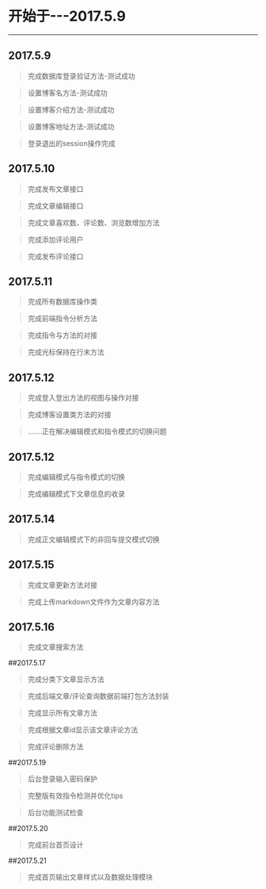# 开始于---2017.5.9
---
## 2017.5.9
>完成数据库登录验证方法-测试成功

>设置博客名方法-测试成功

>设置博客介绍方法-测试成功

>设置博客地址方法-测试成功

>登录退出的session操作完成

## 2017.5.10

>完成发布文章接口

>完成文章编辑接口

>完成文章喜欢数、评论数、浏览数增加方法

>完成添加评论用户

>完成发布评论接口

## 2017.5.11

>完成所有数据库操作类

>完成前端指令分析方法

>完成指令与方法的对接

>完成光标保持在行末方法

## 2017.5.12

>完成登入登出方法的视图与操作对接

>完成博客设置类方法的对接

>.......正在解决编辑模式和指令模式的切换问题

## 2017.5.12

>完成编辑模式与指令模式的切换

>完成编辑模式下文章信息的收录

## 2017.5.14

>完成正文编辑模式下的非回车提交模式切换

## 2017.5.15

>完成文章更新方法对接

>完成上传markdown文件作为文章内容方法

## 2017.5.16

>完成文章搜索方法

##2017.5.17

>完成分类下文章显示方法

>完成后端文章/评论查询数据前端打包方法封装

>完成显示所有文章方法

>完成根据文章id显示该文章评论方法

>完成评论删除方法

##2017.5.19

>后台登录输入密码保护

>完整版有效指令检测并优化tips

>后台功能测试检查

##2017.5.20

>完成前台首页设计

##2017.5.21

>完成首页输出文章样式以及数据处理模块
